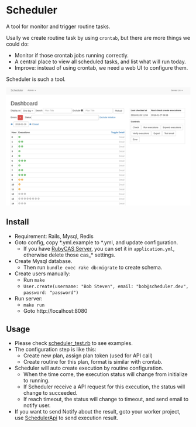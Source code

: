 # Scheduler

A tool for monitor and trigger routine tasks.

Usally we create routine task by using `crontab`, but there are more things we could do:

- Monitor if those crontab jobs running correctly.
- A central place to view all scheduled tasks, and list what will run today.
- Improve: instead of using crontab, we need a web UI to configure them.

Scheduler is such a tool.

![dashboard](https://raw.githubusercontent.com/halida/scheduler/master/app/assets/images/dashboard.png)

## Install

- Requirement: Rails, Mysql, Redis
- Goto config, copy *.yml.example to *.yml, and update configuration.
    - If you have [RubyCAS Server](https://github.com/rubycas), you can set it in `application.yml`, otherwise delete those cas_* settings.
- Create Mysql database.
    - Then run `bundle exec rake db:migrate` to create schema.
- Create users manually:
    - Run `make`
    - `User.create(username: "Bob Steven", email: "bob@scheduler.dev", password: "password")`
- Run server:
    - `make run`
    - Goto http://localhost:8080

## Usage

- Please check [scheduler_test.rb](https://github.com/halida/scheduler/blob/master/test/models/scheduler_test.rb) to see examples.
- The configuration step is like this:
    - Create new plan, assign plan token (used for API call)
    - Create routine for this plan, format is similar with crontab.
- Scheduler will auto create execution by routine configuration.
    - When the time come, the execution status will change from initialize to running.
    - If Scheduler receive a API request for this execution, the status will change to succeeded.
    - If reach timeout, the status will change to timeout, and send email to notify user.
- If you want to send Notify about the result, goto your worker project, use [SchedulerApi](https://github.com/halida/scheduler/blob/master/lib/scheduler_api.rb) to send execution result.
